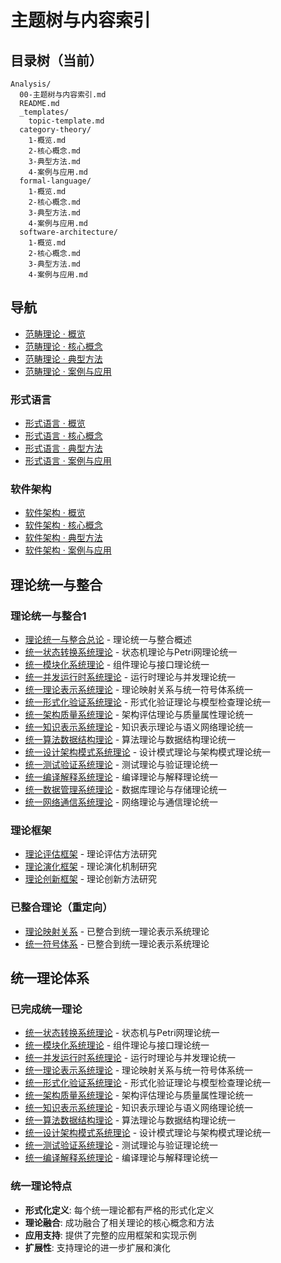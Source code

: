 # 主题树与内容索引

## 目录树（当前）

```text
Analysis/
  00-主题树与内容索引.md
  README.md
  _templates/
    topic-template.md
  category-theory/
    1-概览.md
    2-核心概念.md
    3-典型方法.md
    4-案例与应用.md
  formal-language/
    1-概览.md
    2-核心概念.md
    3-典型方法.md
    4-案例与应用.md
  software-architecture/
    1-概览.md
    2-核心概念.md
    3-典型方法.md
    4-案例与应用.md
```

## 导航

- [范畴理论 · 概览](./category-theory/1-概览.md)
- [范畴理论 · 核心概念](./category-theory/2-核心概念.md)
- [范畴理论 · 典型方法](./category-theory/3-典型方法.md)
- [范畴理论 · 案例与应用](./category-theory/4-案例与应用.md)

### 形式语言

- [形式语言 · 概览](./formal-language/1-概览.md)
- [形式语言 · 核心概念](./formal-language/2-核心概念.md)
- [形式语言 · 典型方法](./formal-language/3-典型方法.md)
- [形式语言 · 案例与应用](./formal-language/4-案例与应用.md)

### 软件架构

- [软件架构 · 概览](./software-architecture/1-概览.md)
- [软件架构 · 核心概念](./software-architecture/2-核心概念.md)
- [软件架构 · 典型方法](./software-architecture/3-典型方法.md)
- [软件架构 · 案例与应用](./software-architecture/4-案例与应用.md)

## 理论统一与整合

### 理论统一与整合1

- [理论统一与整合总论](07-理论统一与整合/00-理论统一与整合总论.md) - 理论统一与整合概述
- [统一状态转换系统理论](07-理论统一与整合/01-统一状态转换系统理论.md) - 状态机理论与Petri网理论统一
- [统一模块化系统理论](07-理论统一与整合/02-统一模块化系统理论.md) - 组件理论与接口理论统一
- [统一并发运行时系统理论](07-理论统一与整合/03-统一并发运行时系统理论.md) - 运行时理论与并发理论统一
- [统一理论表示系统理论](07-理论统一与整合/04-统一理论表示系统理论.md) - 理论映射关系与统一符号体系统一
- [统一形式化验证系统理论](07-理论统一与整合/05-统一形式化验证系统理论.md) - 形式化验证理论与模型检查理论统一
- [统一架构质量系统理论](07-理论统一与整合/06-统一架构质量系统理论.md) - 架构评估理论与质量属性理论统一
- [统一知识表示系统理论](07-理论统一与整合/07-统一知识表示系统理论.md) - 知识表示理论与语义网络理论统一
- [统一算法数据结构理论](07-理论统一与整合/10-统一算法数据结构理论.md) - 算法理论与数据结构理论统一
- [统一设计架构模式系统理论](07-理论统一与整合/11-统一设计架构模式系统理论.md) - 设计模式理论与架构模式理论统一
- [统一测试验证系统理论](07-理论统一与整合/12-统一测试验证系统理论.md) - 测试理论与验证理论统一
- [统一编译解释系统理论](07-理论统一与整合/13-统一编译解释系统理论.md) - 编译理论与解释理论统一
- [统一数据管理系统理论](07-理论统一与整合/14-统一数据管理系统理论.md) - 数据库理论与存储理论统一
- [统一网络通信系统理论](07-理论统一与整合/15-统一网络通信系统理论.md) - 网络理论与通信理论统一

### 理论框架

- [理论评估框架](07-理论统一与整合/05-理论评估框架.md) - 理论评估方法研究
- [理论演化框架](07-理论统一与整合/06-理论演化框架.md) - 理论演化机制研究
- [理论创新框架](07-理论统一与整合/07-理论创新框架.md) - 理论创新方法研究

### 已整合理论（重定向）

- [理论映射关系](07-理论统一与整合/01-理论映射关系.md) - 已整合到统一理论表示系统理论
- [统一符号体系](07-理论统一与整合/02-统一符号体系.md) - 已整合到统一理论表示系统理论

## 统一理论体系

### 已完成统一理论

- [统一状态转换系统理论](04-形式模型理论体系/00-形式模型理论统一总论.md) - 状态机与Petri网理论统一
- [统一模块化系统理论](04-软件架构理论体系/00-软件架构理论统一总论.md) - 组件理论与接口理论统一
- [统一并发运行时系统理论](05-编程语言理论体系/07-统一并发运行时系统理论.md) - 运行时理论与并发理论统一
- [统一理论表示系统理论](07-理论统一与整合/08-统一理论表示系统理论.md) - 理论映射关系与统一符号体系统一
- [统一形式化验证系统理论](04-形式模型理论体系/09-统一形式化验证系统理论.md) - 形式化验证理论与模型检查理论统一
- [统一架构质量系统理论](04-软件架构理论体系/10-统一架构质量系统理论.md) - 架构评估理论与质量属性理论统一
- [统一知识表示系统理论](07-理论统一与整合/09-统一知识表示系统理论.md) - 知识表示理论与语义网络理论统一
- [统一算法数据结构理论](07-理论统一与整合/10-统一算法数据结构理论.md) - 算法理论与数据结构理论统一
- [统一设计架构模式系统理论](07-理论统一与整合/11-统一设计架构模式系统理论.md) - 设计模式理论与架构模式理论统一
- [统一测试验证系统理论](07-理论统一与整合/12-统一测试验证系统理论.md) - 测试理论与验证理论统一
- [统一编译解释系统理论](07-理论统一与整合/13-统一编译解释系统理论.md) - 编译理论与解释理论统一

### 统一理论特点

- **形式化定义**: 每个统一理论都有严格的形式化定义
- **理论融合**: 成功融合了相关理论的核心概念和方法
- **应用支持**: 提供了完整的应用框架和实现示例
- **扩展性**: 支持理论的进一步扩展和演化
